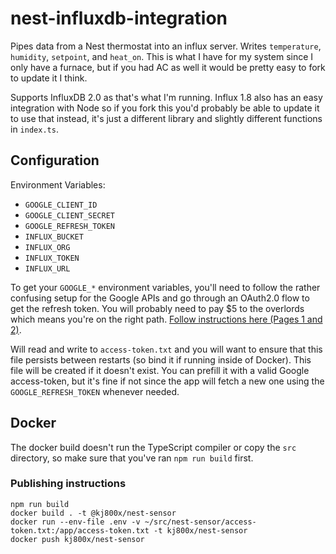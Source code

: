 # nest-influxdb-integration

Pipes data from a Nest thermostat into an influx server. Writes `temperature`, `humidity`, `setpoint`, and `heat_on`. This is what I have for my system since I only have a furnace, but if you had AC as well it would be pretty easy to fork to update it I think.

Supports InfluxDB 2.0 as that's what I'm running. Influx 1.8 also has an easy integration with Node so if you fork this you'd probably be able to update it to use that instead, it's just a different library and slightly different functions in `index.ts`.

## Configuration

Environment Variables:

- `GOOGLE_CLIENT_ID`
- `GOOGLE_CLIENT_SECRET`
- `GOOGLE_REFRESH_TOKEN`
- `INFLUX_BUCKET`
- `INFLUX_ORG`
- `INFLUX_TOKEN`
- `INFLUX_URL`

To get your `GOOGLE_*` environment variables, you'll need to follow the rather confusing setup for the Google APIs and go through an OAuth2.0 flow to get the refresh token. You will probably need to pay $5 to the overlords which means you're on the right path. [Follow instructions here (Pages 1 and 2)](https://developers.google.com/nest/device-access/get-started).

Will read and write to `access-token.txt` and you will want to ensure that this file persists between restarts (so bind it if running inside of Docker). This file will be created if it doesn't exist. You can prefill it with a valid Google access-token, but it's fine if not since the app will fetch a new one using the `GOOGLE_REFRESH_TOKEN` whenever needed.

## Docker

The docker build doesn't run the TypeScript compiler or copy the `src` directory, so make sure that you've ran `npm run build` first.

### Publishing instructions

```
npm run build
docker build . -t @kj800x/nest-sensor
docker run --env-file .env -v ~/src/nest-sensor/access-token.txt:/app/access-token.txt -t kj800x/nest-sensor
docker push kj800x/nest-sensor
```

